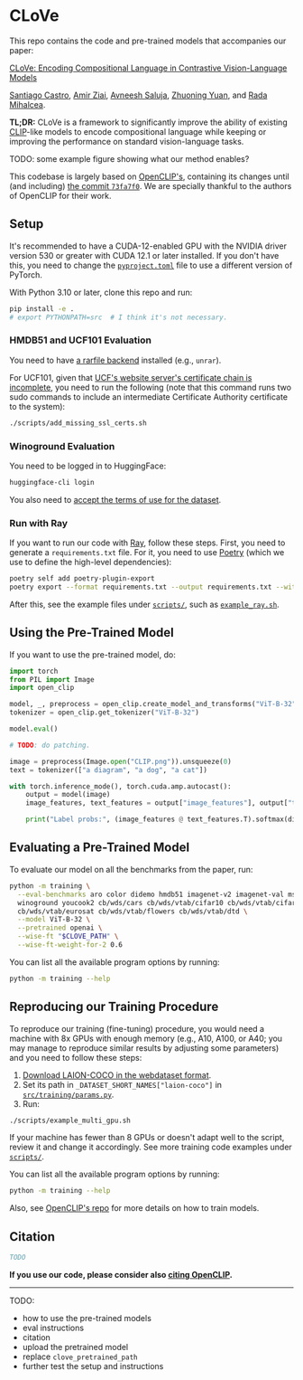 # CLoVe

This repo contains the code and pre-trained models that accompanies our paper:

[CLoVe: Encoding Compositional Language in Contrastive Vision-Language Models](https://arxiv.org/abs/2402.15021)

[Santiago Castro](https://santi.uy/),
[Amir Ziai](https://linkedin.com/in/amirziai),
[Avneesh Saluja](https://asaluja.github.io/),
[Zhuoning Yuan](https://zhuoning.cc/),
and [Rada Mihalcea](https://web.eecs.umich.edu/~mihalcea/).

**TL;DR:** CLoVe is a framework to significantly improve the ability of existing
[CLIP](https://openai.com/research/clip)-like models to encode compositional language while keeping or improving the 
performance on standard vision-language tasks.

TODO: some example figure showing what our method enables?

This codebase is largely based on [OpenCLIP's](https://github.com/mlfoundations/open_clip),
containing its changes until (and including)
[the commit `73fa7f0`](https://github.com/mlfoundations/open_clip/commit/73fa7f0).
We are specially thankful to the authors of OpenCLIP for their work.

## Setup

It's recommended to have a CUDA-12-enabled GPU with the NVIDIA driver version 530 or greater with CUDA 12.1 or 
later installed.
If you don't have this, you need to change the [`pyproject.toml`](pyproject.toml) file to use a different version of
PyTorch.

With Python 3.10 or later, clone this repo and run:

```bash
pip install -e .
# export PYTHONPATH=src  # I think it's not necessary.
```

### HMDB51 and UCF101 Evaluation

You need to have [a rarfile backend](https://github.com/markokr/rarfile) installed (e.g., `unrar`).

For UCF101, given that [UCF's website server's certificate chain is
incomplete](https://www.ssllabs.com/ssltest/analyze.html?d=www.crcv.ucf.edu), you need to run the following
(note that this command runs two sudo commands to include an intermediate Certificate Authority certificate to the 
system):

```bash
./scripts/add_missing_ssl_certs.sh
```

### Winoground Evaluation

You need to be logged in to HuggingFace:

```bash
huggingface-cli login
```

You also need to [accept the terms of use for the dataset](https://huggingface.co/datasets/facebook/winoground).

### Run with Ray

If you want to run our code with [Ray](https://www.ray.io/), follow these steps.
First, you need to generate a `requirements.txt` file.
For it, you need to use [Poetry](https://python-poetry.org/) (which we use to define the high-level dependencies):

```bash
poetry self add poetry-plugin-export
poetry export --format requirements.txt --output requirements.txt --without-hashes
```

After this, see the example files under [`scripts/`](scripts), such as [`example_ray.sh`](scripts/example_ray.sh).

## Using the Pre-Trained Model

If you want to use the pre-trained model, do:

```python
import torch
from PIL import Image
import open_clip

model, _, preprocess = open_clip.create_model_and_transforms("ViT-B-32", pretrained="openai")
tokenizer = open_clip.get_tokenizer("ViT-B-32")

model.eval()

# TODO: do patching.

image = preprocess(Image.open("CLIP.png")).unsqueeze(0)
text = tokenizer(["a diagram", "a dog", "a cat"])

with torch.inference_mode(), torch.cuda.amp.autocast():
    output = model(image)
    image_features, text_features = output["image_features"], output["text_features"]

    print("Label probs:", (image_features @ text_features.T).softmax(dim=-1))  # Prints `[[1., 0., 0.]]`.
```

## Evaluating a Pre-Trained Model

To evaluate our model on all the benchmarks from the paper, run:

```bash
python -m training \
  --eval-benchmarks aro color didemo hmdb51 imagenet-v2 imagenet-val msrvtt sts sugar-crepe svo-probes ucf101 val \
  winoground youcook2 cb/wds/cars cb/wds/vtab/cifar10 cb/wds/vtab/cifar100 cb/wds/mnist \
  cb/wds/vtab/eurosat cb/wds/vtab/flowers cb/wds/vtab/dtd \
  --model ViT-B-32 \
  --pretrained openai \
  --wise-ft "$CLOVE_PATH" \
  --wise-ft-weight-for-2 0.6
```

You can list all the available program options by running:

```bash
python -m training --help
````

## Reproducing our Training Procedure

To reproduce our training (fine-tuning) procedure, you would need a machine with 8x GPUs with enough memory
(e.g., A10, A100, or A40; you may manage to reproduce similar results by adjusting some parameters)
and you need to follow these steps:

1. [Download LAION-COCO in the webdataset
    format](https://github.com/rom1504/img2dataset/blob/main/dataset_examples/laion-coco.md).
2. Set its path in `_DATASET_SHORT_NAMES["laion-coco"]` in [`src/training/params.py`](src/training/params.py).
3. Run:

```bash
./scripts/example_multi_gpu.sh
```

If your machine has fewer than 8 GPUs or doesn't adapt well to the script, review it and change it accordingly.
See more training code examples under [`scripts/`](scripts).

You can list all the available program options by running:

```bash
python -m training --help
````

Also, see [OpenCLIP's repo](https://github.com/mlfoundations/open_clip) for more details on how to train models.

## Citation

```bibtex
TODO
```

**If you use our code, please consider also
[citing OpenCLIP](https://github.com/mlfoundations/open_clip?tab=readme-ov-file#citing).**

---

TODO:

* how to use the pre-trained models
* eval instructions
* citation
* upload the pretrained model
* replace `clove_pretrained_path`
* further test the setup and instructions
